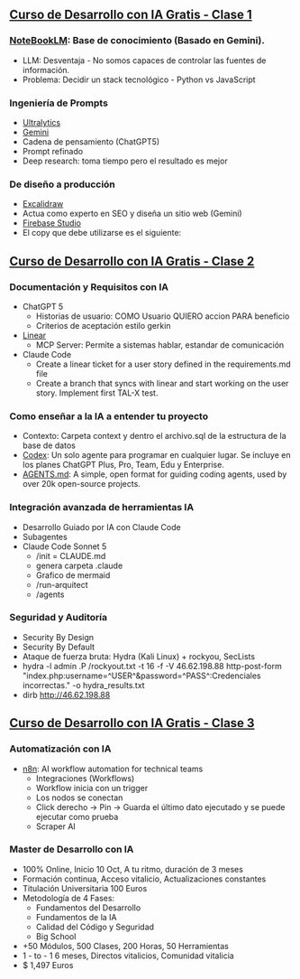 ## [Curso de Desarrollo con IA Gratis - Clase 1](https://www.youtube.com/live/tV7DKYdsG_4)

### [NoteBookLM](https://notebooklm.google/): Base de conocimiento (Basado en Gemini).
  - LLM: Desventaja - No somos capaces de controlar las fuentes de información.
  - Problema: Decidir un stack tecnológico - Python vs JavaScript

### Ingeniería de Prompts
  - [Ultralytics](https://github.com/ultralytics/ultralytics)
  - [Gemini](https://gemini.google.com/app)
  - Cadena de pensamiento (ChatGPT5)
  - Prompt refinado
  - Deep research: toma tiempo pero el resultado es mejor

### De diseño a producción
  - [Excalidraw](https://excalidraw.com/)
  - Actua como experto en SEO y diseña un sitio web (Gemini)
  - [Firebase Studio](https://studio.firebase.google.com/)
  - El copy que debe utilizarse es el siguiente:


## [Curso de Desarrollo con IA Gratis - Clase 2](https://www.youtube.com/watch?v=ssPPIY3EJcc)

### Documentación y Requisitos con IA
  - ChatGPT 5
    - Historias de usuario: COMO Usuario QUIERO accion PARA beneficio
    - Criterios de aceptación estilo gerkin
  - [Linear](https://linear.app/)
    - MCP Server: Permite a sistemas hablar, estandar de comunicación
  - Claude Code
    - Create a linear ticket for a user story defined in the requirements.md file
    - Create a branch that syncs with linear and start working on the user story. Implement first TAL-X test.

### Como enseñar a la IA a entender tu proyecto
  - Contexto: Carpeta context y dentro el archivo.sql de la estructura de la base de datos
  - [Codex](https://openai.com/es-419/codex/): Un solo agente para programar en cualquier lugar. Se incluye en los planes ChatGPT Plus, Pro, Team, Edu y Enterprise.
  - [AGENTS.md](https://agents.md/): A simple, open format for guiding coding agents, used by over 20k open-source projects.

### Integración avanzada de herramientas IA
  - Desarrollo Guiado por IA con Claude Code
  - Subagentes
  - Claude Code Sonnet 5
    - /init = CLAUDE.md
    - genera carpeta .claude
    - Grafico de mermaid
    - /run-arquitect
    - /agents

### Seguridad y Auditoría
  - Security By Design
  - Security By Default
  - Ataque de fuerza bruta: Hydra (Kali Linux) + rockyou, SecLists
  - hydra -l admin .P /rockyout.txt -t 16 -f -V 46.62.198.88 http-post-form "index.php:username=^USER^&password=^PASS^:Credenciales incorrectas." -o hydra_results.txt
  - dirb http://46.62.198.88


## [Curso de Desarrollo con IA Gratis - Clase 3](https://www.youtube.com/watch?v=NijkYdsCfjA)

### Automatización con IA
  - [n8n](https://n8n.io/): AI workflow automation
for technical teams
    - Integraciones (Workflows)
    - Workflow inicia con un trigger
    - Los nodos se conectan
    - Click derecho -> Pin -> Guarda el último dato ejecutado y se puede ejecutar como prueba
    - Scraper AI

### Master de Desarrollo con IA
  - 100% Online, Inicio 10 Oct, A tu ritmo, duración de 3 meses
  - Formación continua, Acceso vitalicio, Actualizaciones constantes
  - Titulación Universitaria 100 Euros
  - Metodología de 4 Fases:
    - Fundamentos del Desarrollo
    - Fundamentos de la IA
    - Calidad del Código y Seguridad
    - Big School
  - +50 Módulos, 500 Clases, 200 Horas, 50 Herramientas
  - 1 - to - 1 6 meses, Directos vitalicios, Comunidad vitalicia
  - $ 1,497 Euros
